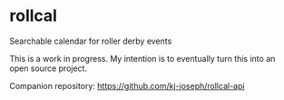 # rollcal
Searchable calendar for roller derby events

This is a work in progress.  My intention is to eventually turn this into an open source project.

Companion repository: https://github.com/kj-joseph/rollcal-api
